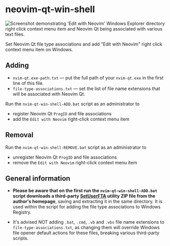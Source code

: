 # neovim-qt-win-shell
![Screenshot demonstrating 'Edit with Neovim' Windows Explorer directory right click context menu item and Neovim Qt being associated with various text files.](https://i.imgur.com/SE9ia2U.png)

Set Neovim Qt file type associations and add "Edit with Neovim" right click context menu item on Windows.

## Adding

- `nvim-qt.exe-path.txt` — put the full path of your `nvim-qt.exe` in the first line of this file.
- `file-type-associations.txt` — set the list of file name extensions that will be associated with Neovim Qt.

Run the `nvim-qt-win-shell-ADD.bat` script as an administrator to
 - register Neovim Qt `ProgID` and file associations
 - add the `Edit with Neovim` right-click context menu item

## Removal
Run the `nvim-qt-win-shell-REMOVE.bat` script as an administrator to
- unregister Neovim Qt `ProgID` and file associations
- remove the `Edit with Neovim` right-click context menu item

## General information

 - **Please be aware that on the first run the `nvim-qt-win-shell-ADD.bat` script downloads a third-party [SetUserFTA](https://kolbi.cz/blog/2017/10/25/setuserfta-userchoice-hash-defeated-set-file-type-associations-per-user/) utility ZIP file from the author's homepage**, saving and extracting it in the same directory. It is used within the script for adding the file type associations to Windows Registry.

- It's advised NOT adding `.bat`, `.cmd`, `.vb` and `.vbs` file name extensions to `file-type-associations.txt`, as changing them will override Windows file opener default actions for these files, breaking various third-party scripts.
